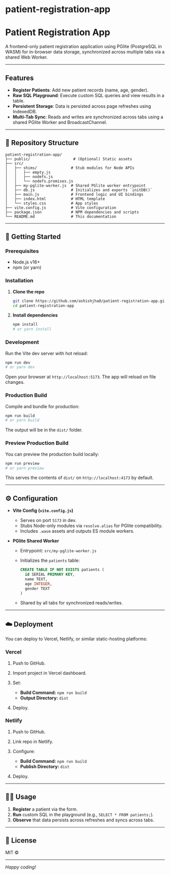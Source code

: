 ﻿# patient-registration-app
# Patient Registration App

A frontend-only patient registration application using PGlite (PostgreSQL in WASM) for in-browser data storage, synchronized across multiple tabs via a shared Web Worker.

---

## Features

* **Register Patients**: Add new patient records (name, age, gender).
* **Raw SQL Playground**: Execute custom SQL queries and view results in a table.
* **Persistent Storage**: Data is persisted across page refreshes using IndexedDB.
* **Multi-Tab Sync**: Reads and writes are synchronized across tabs using a shared PGlite Worker and BroadcastChannel.

---

## 📁 Repository Structure

```
patient-registration-app/
├── public/                   # (Optional) Static assets
├── src/
│   ├── shims/               # Stub modules for Node APIs
│   │   ├── empty.js
│   │   ├── nodefs.js
│   │   └── nodefs.promises.js
│   ├── my-pglite-worker.js  # Shared PGlite worker entrypoint
│   ├── db.js                # Initializes and exports `initDB()`
│   ├── main.js              # Frontend logic and UI bindings
│   ├── index.html           # HTML template
│   └── styles.css           # App styles
├── vite.config.js           # Vite configuration
├── package.json             # NPM dependencies and scripts
└── README.md                # This documentation
```

---

## 🚀 Getting Started

### Prerequisites

* Node.js v16+
* npm (or yarn)

### Installation

1. **Clone the repo**

   ```bash
   git clone https://github.com/ashishjhaO/patient-registration-app.git
   cd patient-registration-app
   ```

2. **Install dependencies**

   ```bash
   npm install
   # or yarn install
   ```

### Development

Run the Vite dev server with hot reload:

```bash
npm run dev
# or yarn dev
```

Open your browser at `http://localhost:5173`. The app will reload on file changes.

### Production Build

Compile and bundle for production:

```bash
npm run build
# or yarn build
```

The output will be in the `dist/` folder.

### Preview Production Build

You can preview the production build locally:

```bash
npm run preview
# or yarn preview
```

This serves the contents of `dist/` on `http://localhost:4173` by default.

---

## ⚙️ Configuration

* **Vite Config (`vite.config.js`)**

  * Serves on port `5173` in dev.
  * Stubs Node-only modules via `resolve.alias` for PGlite compatibility.
  * Includes `.wasm` assets and outputs ES module workers.

* **PGlite Shared Worker**

  * Entrypoint: `src/my-pglite-worker.js`
  * Initializes the `patients` table:

    ```sql
    CREATE TABLE IF NOT EXISTS patients (
      id SERIAL PRIMARY KEY,
      name TEXT,
      age INTEGER,
      gender TEXT
    )
    ```
  * Shared by all tabs for synchronized reads/writes.

---

## ☁️ Deployment

You can deploy to Vercel, Netlify, or similar static-hosting platforms:

### Vercel

1. Push to GitHub.
2. Import project in Vercel dashboard.
3. Set:

   * **Build Command:** `npm run build`
   * **Output Directory:** `dist`
4. Deploy.

### Netlify

1. Push to GitHub.
2. Link repo in Netlify.
3. Configure:

   * **Build Command:** `npm run build`
   * **Publish Directory:** `dist`
4. Deploy.

---

## 👩‍💻 Usage

1. **Register** a patient via the form.
2. **Run** custom SQL in the playground (e.g., `SELECT * FROM patients;`).
3. **Observe** that data persists across refreshes and syncs across tabs.

---

## 📝 License

MIT © <Your Name>

---

*Happy coding!*
